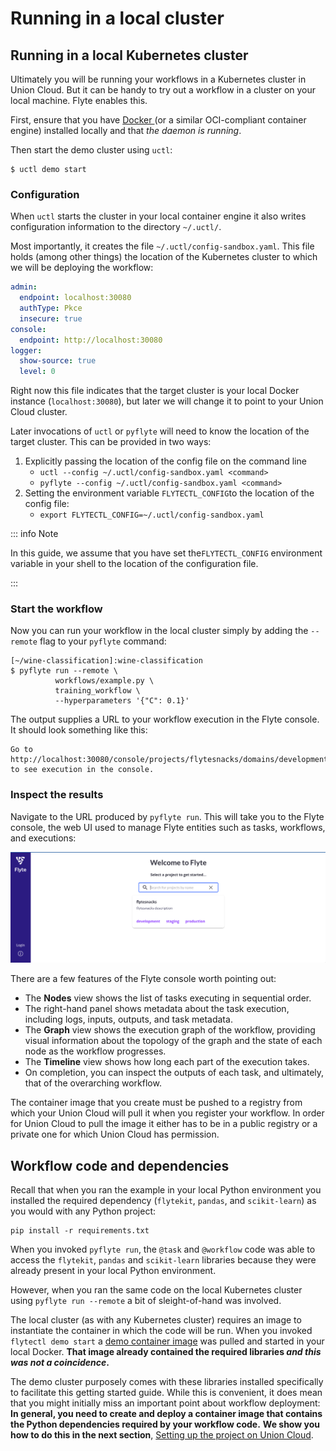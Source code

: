 # Running in a local cluster

## Running in a local Kubernetes cluster

Ultimately you will be running your workflows in a Kubernetes cluster in Union Cloud. But it can be handy to try out a workflow in a cluster on your local machine. Flyte enables this.

First, ensure that you have [Docker ](https://www.docker.com/products/docker-desktop/)(or a similar OCI-compliant container engine) installed locally and that _the daemon is running_.

Then start the demo cluster using `uctl`:

```shell
$ uctl demo start
```

### Configuration

When `uctl` starts the cluster in your local container engine it also writes configuration information to the directory `~/.uctl/`.

Most importantly, it creates the file `~/.uctl/config-sandbox.yaml`. This file holds (among other things) the location of the Kubernetes cluster to which we will be deploying the workflow:

```yaml
admin:
  endpoint: localhost:30080
  authType: Pkce
  insecure: true
console:
  endpoint: http://localhost:30080
logger:
  show-source: true
  level: 0
```

Right now this file indicates that the target cluster is your local Docker instance (`localhost:30080`), but later we will change it to point to your Union Cloud cluster.

Later invocations of `uctl` or `pyflyte` will need to know the location of the target cluster. This can be provided in two ways:

1. Explicitly passing the location of the config file on the command line
   * `uctl --config ~/.uctl/config-sandbox.yaml <command>`
   * `pyflyte --config ~/.uctl/config-sandbox.yaml <command>`
2. Setting the environment variable `FLYTECTL_CONFIG`to the location of the config file:
   * `export FLYTECTL_CONFIG=~/.uctl/config-sandbox.yaml`

::: info Note

In this guide, we assume that you have set the`FLYTECTL_CONFIG` environment variable in your shell to the location of the configuration file.

:::

### Start the workflow

Now you can run your workflow in the local cluster simply by adding the `--remote` flag to your `pyflyte` command:

```shell
[~/wine-classification]:wine-classification
$ pyflyte run --remote \
          workflows/example.py \
          training_workflow \
          --hyperparameters '{"C": 0.1}'
```

The output supplies a URL to your workflow execution in the Flyte console. It should look something like this:

```shell
Go to http://localhost:30080/console/projects/flytesnacks/domains/development/executions/f6ac3844ff43b4be69a9 to see execution in the console.
```

### Inspect the results

Navigate to the URL produced by `pyflyte run`. This will take you to the Flyte console, the web UI used to manage Flyte entities such as tasks, workflows, and executions:

![](../../images/getting-started-console.png)

There are a few features of the Flyte console worth pointing out:

* The **Nodes** view shows the list of tasks executing in sequential order.
* The right-hand panel shows metadata about the task execution, including logs, inputs, outputs, and task metadata.
* The **Graph** view shows the execution graph of the workflow, providing visual information about the topology of the graph and the state of each node as the workflow progresses.
* The **Timeline** view shows how long each part of the execution takes.
* On completion, you can inspect the outputs of each task, and ultimately, that of the overarching workflow.

The container image that you create must be pushed to a registry from which your Union Cloud will pull it when you register your workflow. In order for Union Cloud to pull the image it either has to be in a public registry or a private one for which Union Cloud has permission.

## Workflow code and dependencies

Recall that when you ran the example in your local Python environment you installed the required dependency (`flytekit`, `pandas`, and `scikit-learn`) as you would with any Python project:

```shell
pip install -r requirements.txt
```

When you invoked `pyflyte run`, the `@task` and `@workflow` code was able to access the `flytekit`, `pandas` and `scikit-learn` libraries because they were already present in your local Python environment.

However, when you ran the same code on the local Kubernetes cluster using `pyflyte run --remote` a bit of sleight-of-hand was involved.

The local cluster (as with any Kubernetes cluster) requires an image to instantiate the container in which the code will be run.
When you invoked `flytectl demo start` a [demo container image](https://github.com/flyteorg/flytekit/blob/master/Dockerfile) was pulled and started in your local Docker.
**That image already contained the required libraries **_**and this was not a coincidence**_**.**

The demo cluster purposely comes with these libraries installed specifically to facilitate this getting started guide.
While this is convenient, it does mean that you might initially miss an important point about workflow deployment:
**In general, you need to create and deploy a container image that contains the Python dependencies required by your workflow code.**
**We show you how to do this in the next section**, [Setting up the project on Union Cloud](setting-up-the-project-on-union-cloud).
